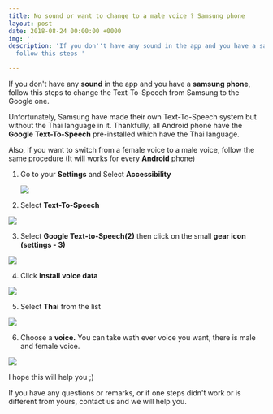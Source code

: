 ```yaml
---
title: No sound or want to change to a male voice ? Samsung phone
layout: post
date: 2018-08-24 00:00:00 +0000
img: ''
description: 'If you don''t have any sound in the app and you have a samsung phone,
  follow this steps '

---
```

If you don't have any **sound** in the app and you have a **samsung phone**, follow this steps to change the Text-To-Speech from Samsung to the Google one. 

Unfortunately, Samsung have made their own Text-To-Speech system but without the Thai language in it. Thankfully, all Android phone have the **Google Text-To-Speech** pre-installed which have the Thai language.

Also, if you want to switch from a female voice to a male voice, follow the same procedure (It will works for every **Android** phone) 

1. Go to your **Settings** and Select **Accessibility**

   ![](/Screenshot_20180824-110607-1.png)
2. Select **Text-To-Speech**

![](/Screenshot_20180824-110620.png)

3. Select **Google Text-to-Speech(2)** then click on the small **gear icon (settings - 3)** 

![](/Screenshot_20180824-110626.png)

4. Click **Install voice data**

![](/Screenshot_20180824-110639.png)

5. Select **Thai**  from the list

![](/Screenshot_20180824-110646.png)

6. Choose a **voice.** You can take wath ever voice you want, there is male and female voice.  

![](/Screenshot_20180824-110650.png)

I hope this will help you ;) 

If you have any questions or remarks, or if one steps didn't work or is different from yours, contact us and we will help you. 